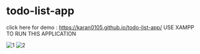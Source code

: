 # todo-list-app
click here for demo : https://karan0105.github.io/todo-list-app/
USE XAMPP TO RUN THIS APPLICATION


 
![1](https://github.com/Karan0105/todo-list-app/assets/164276356/64f4cbcf-150b-4b98-aa1f-17db0c3619c9)
![2](https://github.com/Karan0105/todo-list-app/assets/164276356/d8077435-2154-472b-8442-f01850d9461f)
